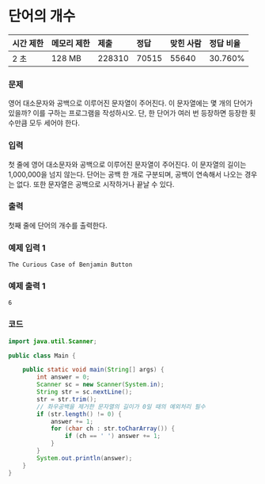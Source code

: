 # 단어의 개수

| 시간 제한 | 메모리 제한 | 제출   | 정답  | 맞힌 사람 | 정답 비율 |
| :-------- | :---------- | :----- | :---- | :-------- | :-------- |
|2 초	|128 MB|	228310	|70515|	55640|	30.760%|


### 문제
영어 대소문자와 공백으로 이루어진 문자열이 주어진다. 이 문자열에는 몇 개의 단어가 있을까? 이를 구하는 프로그램을 작성하시오. 단, 한 단어가 여러 번 등장하면 등장한 횟수만큼 모두 세어야 한다.

### 입력
첫 줄에 영어 대소문자와 공백으로 이루어진 문자열이 주어진다. 이 문자열의 길이는 1,000,000을 넘지 않는다. 단어는 공백 한 개로 구분되며, 공백이 연속해서 나오는 경우는 없다. 또한 문자열은 공백으로 시작하거나 끝날 수 있다.

### 출력
첫째 줄에 단어의 개수를 출력한다.

### 예제 입력 1
```
The Curious Case of Benjamin Button
```
### 예제 출력 1
```
6
```
### 코드
```java
import java.util.Scanner;

public class Main {

    public static void main(String[] args) {
        int answer = 0;
        Scanner sc = new Scanner(System.in);
        String str = sc.nextLine();
        str = str.trim();
        // 좌우공백을 제거한 문자열의 길이가 0일 때의 예외처리 필수 
        if (str.length() != 0) {
            answer += 1;
            for (char ch : str.toCharArray()) {
                if (ch == ' ') answer += 1;
            }
        }
        System.out.println(answer);
    }
}
```